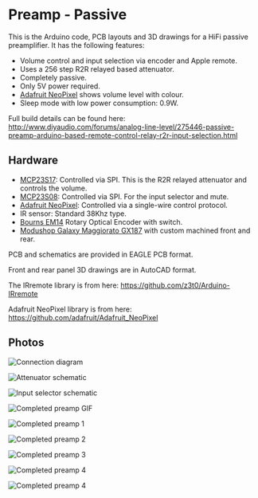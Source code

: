 # Preamp - Passive

This is the Arduino code, PCB layouts and 3D drawings for a HiFi passive preamplifier. It has the following features:

  * Volume control and input selection via encoder and Apple remote.
  * Uses a 256 step R2R relayed based attenuator.
  * Completely passive.
  * Only 5V power required.
  * [Adafruit NeoPixel](http://www.adafruit.com/category/168) shows volume level with colour.
  * Sleep mode with low power consumption: 0.9W.

Full build details can be found here:
http://www.diyaudio.com/forums/analog-line-level/275446-passive-preamp-arduino-based-remote-control-relay-r2r-input-selection.html

## Hardware

  * [MCP23S17](http://www.microchip.com/wwwproducts/Devices.aspx?product=MCP23S17): Controlled via SPI. This is the R2R relayed attenuator and controls the volume.
  * [MCP23S08](http://www.microchip.com/wwwproducts/Devices.aspx?product=MCP23S08): Controlled via SPI. For the input selector and mute.
  * [Adafruit NeoPixel](http://www.adafruit.com/category/168): Controlled via a single-wire control protocol.
  * IR sensor: Standard 38Khz type.
  * [Bourns EM14](https://www.bourns.com/pdfs/em14.pdf) Rotary Optical Encoder with switch.
  * [Modushop Galaxy Maggiorato GX187](http://www.modu.it/galaxyeng.html) with custom machined front and rear.

PCB and schematics are provided in EAGLE PCB format.

Front and rear panel 3D drawings are in AutoCAD format.

The IRremote library is from here:
https://github.com/z3t0/Arduino-IRremote

Adafruit NeoPixel library is from here:
https://github.com/adafruit/Adafruit_NeoPixel

## Photos

![Connection diagram](../master/images/PassivePreamp_bb.jpg?raw=true)

![Attenuator schematic](../master/images/attenuator-schematic.jpg?raw=true)

![Input selector schematic](../master/images/input-selector-schematic.jpg?raw=true)

![Completed preamp GIF](../master/images/hPBWdx8.gif?raw=true)

![Completed preamp 1](../master/images/IMG_0036.JPG?raw=true)

![Completed preamp 2](../master/images/IMG_0037.JPG?raw=true)

![Completed preamp 3](../master/images/IMG_0038.JPG?raw=true)

![Completed preamp 4](../master/images/IMG_0041.JPG?raw=true)

![Completed preamp 4](../master/images/IMG_0042.JPG?raw=true)
